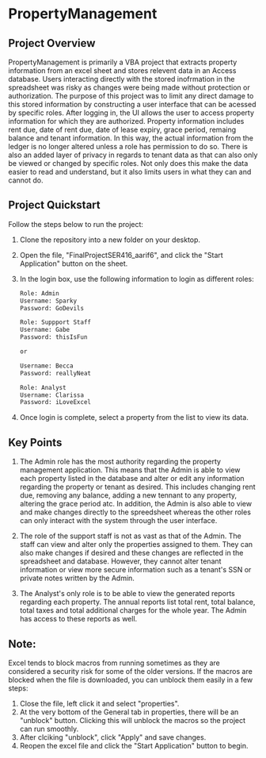 # PropertyManagement


## Project Overview
PropertyManagement is primarily a VBA project that extracts property information from an excel sheet and stores relevent data in an Access database. Users interacting directly with the stored inofrmation in the spreadsheet was risky as changes were being made without protection or authorization. The purpose of this project was to limit any direct damage to this stored information by constructing a user interface that can be acessed by specific roles. After logging in, the UI allows the user to access property information for which they are authorized. Property information includes rent due, date of rent due, date of lease expiry, grace period, remaing balance and tenant information. In this way, the actual information from the ledger is no longer altered unless a role has permission to do so. There is also an added layer of privacy in regards to tenant data as that can also only be viewed or changed by specific roles. Not only does this make the data easier to read and understand, but it also limits users in what they can and cannot do. 

## Project Quickstart
Follow the steps below to run the project:
1. Clone the repository into a new folder on your desktop.
2. Open the file, "FinalProjectSER416_aarif6", and click the "Start Application" button on the sheet.
3. In the login box, use the following information to login as different roles:
   
     ```bash
     Role: Admin
     Username: Sparky
     Password: GoDevils
    ```
     ```bash
     Role: Suppport Staff
     Username: Gabe
     Password: thisIsFun

     or

     Username: Becca
     Password: reallyNeat
    ```
     ```bash
     Role: Analyst
     Username: Clarissa
     Password: iLoveExcel
    ```
     
5. Once login is complete, select a property from the list to view its data.

## Key Points
1. The Admin role has the most authority regarding the property management application. This means that the Admin is able to view each property listed in the database and alter or edit any information regarding the property or tenant as desired. This includes changing rent due, removing any balance, adding a new tennant to any property, altering the grace period atc. In addition, the Admin is also able to view and make changes directly to the spreedsheet whereas the other roles can only interact with the system through the user interface.
   
2. The role of the support staff is not as vast as that of the Admin. The staff can view and alter only the properties assigned to them. They can also make changes if desired and these changes are reflected in the spreadsheet and database. However, they cannot alter tenant information or view more secure information such as a tenant's SSN or private notes written by the Admin.
   
3. The Analyst's only role is to be able to view the generated reports regarding each property. The annual reports list total rent, total balance, total taxes and total additional charges for the whole year. The Admin has access to these reports as well. 

## Note:
Excel tends to block macros from running sometimes as they are considered a security risk for some of the older versions. If the macros are blocked when the file is downloaded, you can unblock them easily in a few steps:
1. Close the file, left click it and select "properties".
2. At the very bottom of the General tab in properties, there will be an "unblock" button. Clicking this will unblock the macros so the project can run smoothly.
3. After clciking "unblock", click "Apply" and save changes.
4. Reopen the excel file and click the "Start Application" button to begin.
